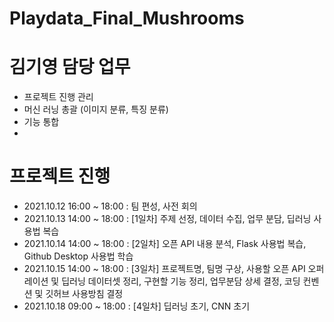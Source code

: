 # Playdata_Final_Mushrooms

# 김기영 담당 업무
- 프로젝트 진행 관리
- 머신 러닝 총괄 (이미지 분류, 특징 분류)
- 기능 통합
- 
# 프로젝트 진행 
- 2021.10.12 16:00 ~ 18:00 : 팀 편성, 사전 회의 
- 2021.10.13 14:00 ~ 18:00 : [1일차] 주제 선정, 데이터 수집, 업무 분담, 딥러닝 사용법 복습
- 2021.10.14 14:00 ~ 18:00 : [2일차] 오픈 API 내용 분석, Flask 사용법 복습, Github Desktop 사용법 학습 
- 2021.10.15 14:00 ~ 18:00 : [3일차] 프로젝트명, 팀명 구상, 사용할 오픈 API 오퍼레이션 및 딥러닝 데이터셋 정리, 구현할 기능 정리, 업무분담 상세 결정, 코딩 컨벤션 및 깃허브 사용방침 결정 
- 2021.10.18 09:00 ~ 18:00 : [4일차] 딥러닝 초기, CNN 초기 



